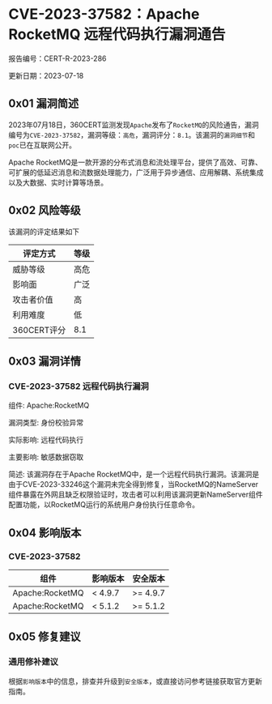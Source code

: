 # CVE-2023-37582：Apache RocketMQ 远程代码执行漏洞通告

报告编号：CERT-R-2023-286

更新日期：2023-07-18

## 0x01  漏洞简述

2023年07月18日，360CERT监测发现`Apache`发布了`RocketMQ`的风险通告，漏洞编号为`CVE-2023-37582`，漏洞等级：`高危`，漏洞评分：`8.1`。该漏洞的`漏洞细节`和`poc`已在互联网公开。

Apache RocketMQ是一款开源的分布式消息和流处理平台，提供了高效、可靠、可扩展的低延迟消息和流数据处理能力，广泛用于异步通信、应用解耦、系统集成以及大数据、实时计算等场景。

## 0x02  风险等级

该漏洞的评定结果如下

| 评定方式    | 等级 |
| ----------- | ---- |
| 威胁等级    | 高危 |
| 影响面      | 广泛 |
| 攻击者价值  | 高   |
| 利用难度    | 低   |
| 360CERT评分 | 8.1  |

## 0x03  漏洞详情

### CVE-2023-37582 远程代码执行漏洞

组件: Apache:RocketMQ

漏洞类型: 身份校验异常

实际影响: 远程代码执行

主要影响: 敏感数据窃取

简述: 该漏洞存在于Apache RocketMQ中，是一个远程代码执行漏洞。该漏洞是由于CVE-2023-33246这个漏洞未完全得到修复，当RocketMQ的NameServer组件暴露在外网且缺乏权限验证时，攻击者可以利用该漏洞更新NameServer组件配置功能，以RocketMQ运行的系统用户身份执行任意命令。

## 0x04  影响版本

### CVE-2023-37582

| 组件            | 影响版本 | 安全版本 |
| --------------- | -------- | -------- |
| Apache:RocketMQ | < 4.9.7  | >= 4.9.7 |
| Apache:RocketMQ | < 5.1.2  | >= 5.1.2 |

## 0x05  修复建议

### 通用修补建议

根据`影响版本`中的信息，排查并升级到`安全版本`，或直接访问参考链接获取官方更新指南。